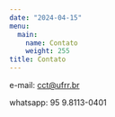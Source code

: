 ```yaml
---
date: "2024-04-15"
menu:
  main:
    name: Contato
    weight: 255
title: Contato
---
```


e-mail: cct@ufrr.br

whatsapp: 95 9.8113-0401
